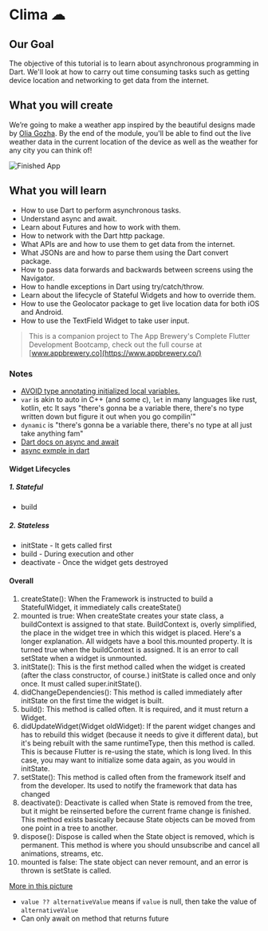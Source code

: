 # Clima ☁

## Our Goal

The objective of this tutorial is to learn about asynchronous programming in Dart. We'll look at how to carry out time consuming tasks such as getting device location and networking to get data from the internet. 


## What you will create

We’re going to make a weather app inspired by the beautiful designs made by [Olia Gozha](https://dribbble.com/shots/4663154-). By the end of the module, you'll be able to find out the live weather data in the current location of the device as well as the weather for any city you can think of!

![Finished App](https://github.com/londonappbrewery/Images/blob/master/clima-demo.gif)

## What you will learn

- How to use Dart to perform asynchronous tasks.
- Understand async and await.
- Learn about Futures and how to work with them.
- How to network with the Dart http package.
- What APIs are and how to use them to get data from the internet.
- What JSONs are and how to parse them using the Dart convert package.
- How to pass data forwards and backwards between screens using the Navigator.
- How to handle exceptions in Dart using try/catch/throw.
- Learn about the lifecycle of Stateful Widgets and how to override them.
- How to use the Geolocator package to get live location data for both iOS and Android.
- How to use the TextField Widget to take user input.


>This is a companion project to The App Brewery's Complete Flutter Development Bootcamp, check out the full course at [www.appbrewery.co](https://www.appbrewery.co/)

### Notes

- [AVOID type annotating initialized local variables.](https://dart.dev/guides/language/effective-dart/design#avoid-type-annotating-initialized-local-variables)
- `var` is akin to auto in C++ (and some c), `let` in many languages like rust, kotlin, etc It says "there's gonna be a variable there, there's no type written down but figure it out when you go compilin'"
- `dynamic` is "there's gonna be a variable there, there's no type at all just take anything fam"
- [Dart docs on async and await](https://dart.dev/codelabs/async-await)
- [async exmple in dart](scratch.dart)

#### Widget Lifecycles

##### 1. Stateful
- build

##### 2. Stateless
- initState - It gets called first
- build - During execution and other
- deactivate - Once the widget gets destroyed

#### Overall

1. createState(): When the Framework is instructed to build a StatefulWidget, it immediately calls createState()
2. mounted is true: When createState creates your state class, a buildContext is assigned to that state. BuildContext is, overly simplified, the place in the widget tree in which this widget is placed. Here's a longer explanation. All widgets have a bool this.mounted property. It is turned true when the buildContext is assigned. It is an error to call setState when a widget is unmounted.
3. initState(): This is the first method called when the widget is created (after the class constructor, of course.) initState is called once and only once. It must called super.initState().
4. didChangeDependencies(): This method is called immediately after initState on the first time the widget is built.
5. build(): This method is called often. It is required, and it must return a Widget.
6. didUpdateWidget(Widget oldWidget): If the parent widget changes and has to rebuild this widget (because it needs to give it different data), but it's being rebuilt with the same runtimeType, then this method is called. This is because Flutter is re-using the state, which is long lived. In this case, you may want to initialize some data again, as you would in initState.
7. setState(): This method is called often from the framework itself and from the developer. Its used to notify the framework that data has changed
8. deactivate(): Deactivate is called when State is removed from the tree, but it might be reinserted before the current frame change is finished. This method exists basically because State objects can be moved from one point in a tree to another.
9. dispose(): Dispose is called when the State object is removed, which is permanent. This method is where you should unsubscribe and cancel all animations, streams, etc.
10. mounted is false: The state object can never remount, and an error is thrown is setState is called.

[More in this picture](lifeCycle.png)

- `value ?? alternativeValue` means if `value` is null, then take the value of `alternativeValue`
- Can only await on method that returns future
